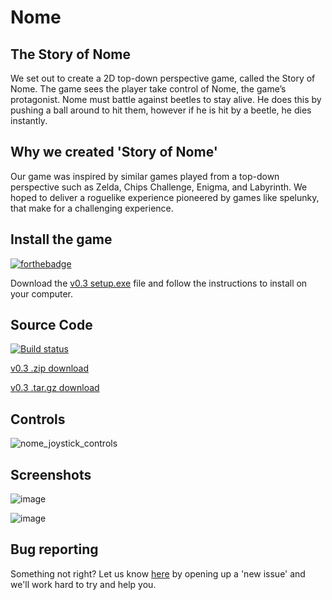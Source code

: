 # Nome
## The Story of Nome

We set out to create a 2D top-down perspective game, called the Story of Nome. The game sees the player take control of Nome, the game’s protagonist. Nome must battle against beetles to stay alive. He does this by pushing a ball around to hit them, however if he is hit by a beetle, he dies instantly. 

## Why we created 'Story of Nome'
Our game was inspired by similar games played from a top-down perspective such as Zelda, Chips Challenge, Enigma, and Labyrinth. We hoped to deliver a roguelike experience pioneered by games like spelunky, that make for a challenging experience.

## Install the game 
[![forthebadge](https://forthebadge.com/images/badges/made-with-c-plus-plus.svg)](https://forthebadge.com)

Download the <a href="https://github.com/thingmonster/nome/releases/download/v0.3/setup.exe" target="_blank">v0.3 setup.exe</a> file and follow the instructions to install on your computer.

## Source Code
[![Build status](https://ci.appveyor.com/api/projects/status/pf80ga951mt102yy?svg=true)](https://ci.appveyor.com/project/EarlMurray/nome)

<a href="https://github.com/thingmonster/nome/archive/v0.3.zip">v0.3 .zip download</a>

<a href="https://github.com/thingmonster/nome/archive/v0.3.tar.gz">v0.3 .tar.gz download</a>

## Controls

![nome_joystick_controls](https://user-images.githubusercontent.com/24362260/38814269-0600822c-4189-11e8-9842-287c3397e9e1.png)

## Screenshots

![image](https://user-images.githubusercontent.com/24362260/38784945-4e273870-4111-11e8-9926-7f9e115df231.png)

![image](https://user-images.githubusercontent.com/24362260/38784950-5c494678-4111-11e8-891b-2ba05d5ceaad.png)

## Bug reporting 

Something not right? Let us know <a href="https://github.com/thingmonster/nome/issues">here</a> by opening up a 'new issue' and we'll work hard to try and help you.
